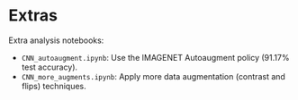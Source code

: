 # Extras

Extra analysis notebooks:
- `CNN_autoaugment.ipynb`: Use the IMAGENET Autoaugment policy (91.17% test accuracy).
- `CNN_more_augments.ipynb`: Apply more data augmentation (contrast and flips) techniques.
